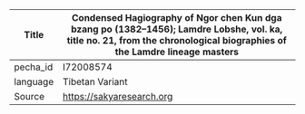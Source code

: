 |Title | Condensed Hagiography of Ngor chen Kun dga bzang po (1382–1456); Lamdre Lobshe, vol. ka, title no. 21, from the chronological biographies of the Lamdre lineage masters 
| --- | --- 
|pecha_id | I72008574
|language | Tibetan Variant
|Source | https://sakyaresearch.org